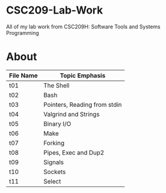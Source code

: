 # CSC209-Lab-Work
All of my lab work from CSC209H: Software Tools and Systems Programming
# About

| File Name  | Topic Emphasis|
| ------------- | ------------- |
| t01  | The Shell  |
| t02  | Bash  |
| t03  | Pointers, Reading from stdin |
| t04  | Valgrind and Strings  |
| t05  | Binary I/O  |
| t06  | Make |
| t07  | Forking  |
| t08  | Pipes, Exec and Dup2  |
| t09  | Signals |
| t10  | Sockets  |
| t11  | Select  |
